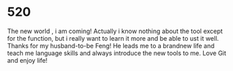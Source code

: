 # 520
The new world , i am coming!
Actually i know nothing about the tool except for the function, but i really want to learn it more and be able to ust it well.
Thanks for my husband-to-be Feng! He leads me to a brandnew life and teach me language skills and always introduce the new tools to me.
Love Git and enjoy life!
